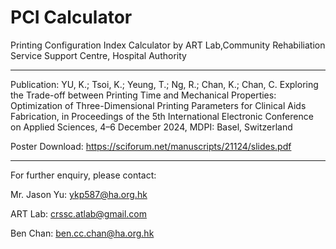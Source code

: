 # PCI Calculator
Printing Configuration Index Calculator by ART Lab,Community Rehabiliation Service Support Centre, Hospital Authority

---------------------------------------------------
Publication:
YU, K.; Tsoi, K.; Yeung, T.; Ng, R.; Chan, K.; Chan, C. Exploring the Trade-off between Printing Time and Mechanical Properties: Optimization of Three-Dimensional Printing Parameters for Clinical Aids Fabrication, in Proceedings of the 5th International Electronic Conference on Applied Sciences, 4–6 December 2024, MDPI: Basel, Switzerland

Poster Download:
https://sciforum.net/manuscripts/21124/slides.pdf

-----------------------------------------------------
For further enquiry, please contact:

Mr. Jason Yu: ykp587@ha.org.hk

ART Lab: crssc.atlab@gmail.com

Ben Chan: ben.cc.chan@ha.org.hk
